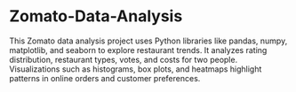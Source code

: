 # Zomato-Data-Analysis
This Zomato data analysis project uses Python libraries like pandas, numpy, matplotlib, and seaborn to explore restaurant trends. It analyzes rating distribution, restaurant types, votes, and costs for two people. Visualizations such as histograms, box plots, and heatmaps highlight patterns in online orders and customer preferences.
